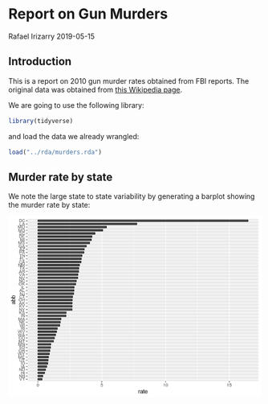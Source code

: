 Report on Gun Murders
================
Rafael Irizarry
2019-05-15

## Introduction

This is a report on 2010 gun murder rates obtained from FBI reports. The
original data was obtained from [this Wikipedia
page](https://en.wikipedia.org/wiki/Murder_in_the_United_States_by_state).

We are going to use the following library:

``` r
library(tidyverse)
```

and load the data we already wrangled:

``` r
load("../rda/murders.rda")
```

## Murder rate by state

We note the large state to state variability by generating a barplot
showing the murder rate by
state:

![](Report_on_Gun_Murders_files/figure-gfm/murder-rate-by-state-1.png)<!-- -->
